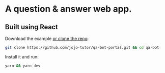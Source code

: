 # A question & answer web app.

## Built using React

Download the example [or clone the repo](https://github.com/jojo-tutor/qa-bot-portal.git):

```sh
git clone https://github.com/jojo-tutor/qa-bot-portal.git && cd qa-bot-portal
```

Install it and run:

```sh
yarn && yarn dev
```
